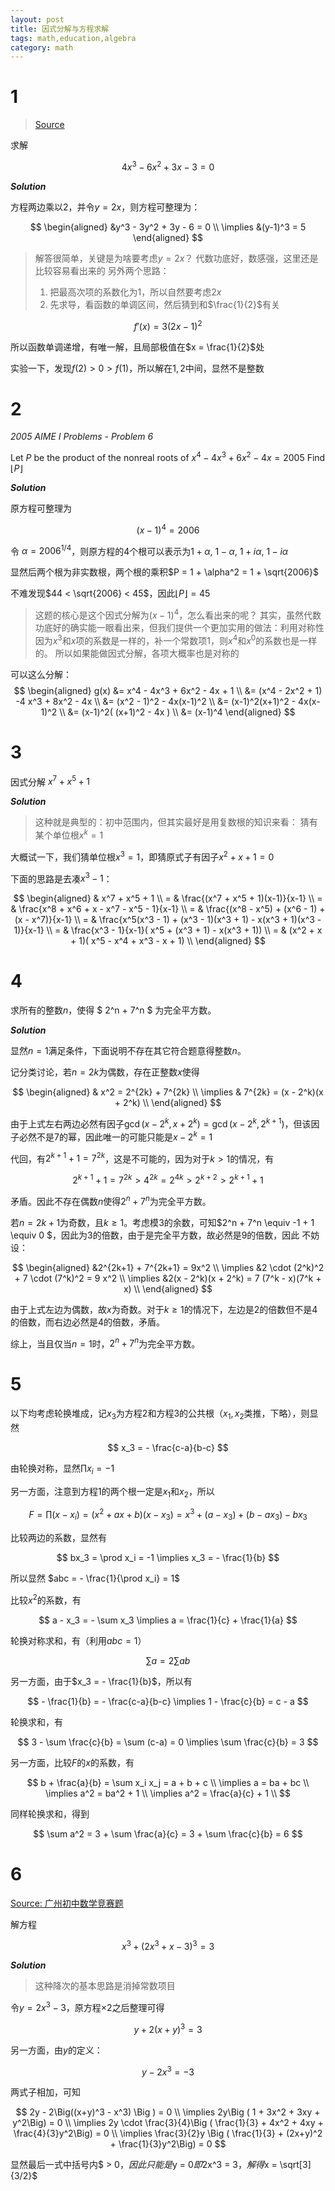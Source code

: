 ```yaml
---
layout: post
title: 因式分解与方程求解
tags: math,education,algebra
category: math
---
```


# 1

> [Source](https://www.bilibili.com/video/BV1T44y1g7CS/?spm_id_from=333.999.0.0&vd_source=2c3b1cf87d67c244536d57d4d5b68285)


求解

$$
    4x^3 - 6x^2 + 3x - 3 = 0
$$

***Solution***

方程两边乘以$2$，并令$y = 2x$，则方程可整理为：

$$
\begin{aligned}
    &y^3 - 3y^2 + 3y - 6 = 0 \\
    \implies &(y-1)^3 = 5
\end{aligned}
$$

> 解答很简单，关键是为啥要考虑$y =2x$？
> 代数功底好，数感强，这里还是比较容易看出来的
> 另外两个思路：
> 1. 把最高次项的系数化为1，所以自然要考虑$2x$
> 2. 先求导，看函数的单调区间，然后猜到和$\frac{1}{2}$有关

$$
    f'(x) = 3(2x-1)^2
$$

所以函数单调递增，有唯一解，且局部极值在$x = \frac{1}{2}$处

实验一下，发现$f(2) > 0 > f(1)$，所以解在$1,2$中间，显然不是整数

# 2

*2005 AIME I Problems - Problem 6*

Let $P$ be the product of the nonreal roots of $x^4-4x^3+6x^2-4x=2005$ Find $\lfloor P\rfloor$

***Solution***

原方程可整理为

$$
    (x-1)^4 = 2006
$$

令 $\alpha = 2006^{1/4}$，则原方程的4个根可以表示为$1+\alpha$, $1-\alpha$, $1 + i\alpha$, $1 - i\alpha$

显然后两个根为非实数根，两个根的乘积$P = 1 + \alpha^2 = 1 + \sqrt{2006}$

不难发现$44 < \sqrt{2006} < 45$，因此$\lfloor P \rfloor = 45$

> 这题的核心是这个因式分解为$(x-1)^4$，怎么看出来的呢？
> 其实，虽然代数功底好的确实能一眼看出来，但我们提供一个更加实用的做法：利用对称性
> 因为$x^3$和$x$项的系数是一样的，补一个常数项$1$，则$x^4$和$x^0$的系数也是一样的。
> 所以如果能做因式分解，各项大概率也是对称的

可以这么分解：
$$
\begin{aligned}
    g(x) &= x^4 - 4x^3 + 6x^2 - 4x + 1 \\
        &= (x^4 - 2x^2 + 1) -4 x^3 + 8x^2 - 4x \\
        &= (x^2 - 1)^2 - 4x(x-1)^2 \\
        &= (x-1)^2(x+1)^2 - 4x(x-1)^2 \\ 
        &= (x-1)^2( (x+1)^2 - 4x ) \\ 
        &= (x-1)^4
\end{aligned}
$$

# 3 

因式分解 $x^7 + x^5 + 1$

***Solution***

> 这种就是典型的：初中范围内，但其实最好是用复数根的知识来看：
> 猜有某个单位根$x^k = 1$

大概试一下，我们猜单位根$x^3 = 1$，即猜原式子有因子$x^2 + x + 1 = 0$


下面的思路是去凑$x^3 - 1$： 

$$
\begin{aligned}
    & x^7 + x^5 + 1  \\
    = & \frac{(x^7 + x^5 + 1)(x-1)}{x-1} \\
    = & \frac{x^8 + x^6 + x - x^7 - x^5 - 1}{x-1} \\
    = & \frac{(x^8 - x^5) + (x^6 - 1) + (x - x^7)}{x-1} \\
    = & \frac{x^5(x^3 - 1) + (x^3 - 1)(x^3 + 1) - x(x^3 + 1)(x^3 - 1)}{x-1} \\
    = & \frac{x^3 - 1}{x-1}( x^5 + (x^3 + 1) - x(x^3 + 1)) \\
    = & (x^2 + x + 1)( x^5 - x^4 + x^3 - x + 1) \\
\end{aligned}
$$

# 4

求所有的整数$n$，使得 $ 2^n + 7^n $ 为完全平方数。

***Solution***

显然$n = 1$满足条件，下面说明不存在其它符合题意得整数$n$。

记分类讨论，若$n =2k$为偶数，存在正整数$x$使得

$$
\begin{aligned}
    & x^2 = 2^{2k} + 7^{2k} \\
    \implies & 7^{2k} = (x - 2^k)(x + 2^k) \\
\end{aligned}
$$

由于上式左右两边必然有因子$\gcd(x-2^k, x+2^k) = \gcd(x - 2^k, 2^{k+1})$，但该因子必然不是$7$的幂，因此唯一的可能只能是$x - 2^k = 1$

代回，有$2^{k+1} + 1 = 7^{2k}$，这是不可能的，因为对于$k > 1$的情况，有

$$
    2^{k+1} + 1  = 7^{2k} > 4^{2k} = 2^{4k} > 2^{k+2} > 2^{k+1} + 1
$$

矛盾。因此不存在偶数$n$使得$2^n + 7^n$为完全平方数。

若$n = 2k + 1$为奇数，且$k \geqslant 1$。考虑模$3$的余数，可知$2^n + 7^n \equiv -1 + 1 \equiv 0 $，因此为3的倍数，由于是完全平方数，故必然是9的倍数，因此
不妨设：

$$
\begin{aligned}
    &2^{2k+1} + 7^{2k+1} = 9x^2 \\
    \implies &2 \cdot (2^k)^2 + 7 \cdot (7^k)^2 = 9 x^2 \\
    \implies &2(x - 2^k)(x + 2^k) = 7 (7^k - x)(7^k + x) \\
\end{aligned}
$$

由于上式左边为偶数，故$x$为奇数。对于$k \geqslant 1$的情况下，左边是2的倍数但不是4的倍数，而右边必然是4的倍数，矛盾。

综上，当且仅当$n=1$时，$2^n + 7^n$为完全平方数。

# 5

以下均考虑轮换堆成，记$x_3$为方程2和方程3的公共根（$x_1,x_2$类推，下略），则显然

$$
    x_3 = - \frac{c-a}{b-c}
$$

由轮换对称，显然$\prod x_i = -1$

另一方面，注意到方程1的两个根一定是$x_1$和$x_2$，所以

$$
    F = \prod (x-x_i) = (x^2 + ax+b)(x-x_3) = x^3 + (a-x_3) + (b-ax_3) - bx_3
$$

比较两边的系数，显然有

$$
    bx_3 = \prod x_i = -1 \implies x_3 = - \frac{1}{b}
$$

所以显然 $abc = - \frac{1}{\prod x_i} = 1$

比较$x^2$的系数，有

$$
    a - x_3 = - \sum x_3 \implies a = \frac{1}{c} + \frac{1}{a}
$$

轮换对称求和，有（利用$abc = 1$）

$$
    \sum a = 2 \sum ab
$$

另一方面，由于$x_3 = - \frac{1}{b}$，所以有

$$
    - \frac{1}{b} = - \frac{c-a}{b-c} \implies 1 - \frac{c}{b} = c - a
$$

轮换求和，有

$$
    3 - \sum \frac{c}{b} = \sum (c-a) = 0 \implies \sum \frac{c}{b} = 3
$$

另一方面，比较$F$的$x$的系数，有

$$
    b + \frac{a}{b} = \sum x_i x_j = a + b + c \\
    \implies a = ba + bc \\
    \implies a^2 = ba^2 + 1 \\
    \implies a^2 = \frac{a}{c} + 1 \\
$$

同样轮换求和，得到

$$
    \sum a^2 = 3 + \sum \frac{a}{c} = 3 + \sum \frac{c}{b} = 6
$$

# 6

[Source: 广州初中数学竞赛题](https://www.bilibili.com/video/BV18QqqYWEoB/?spm_id_from=333.1007.tianma.2-1-4.click&vd_source=2c3b1cf87d67c244536d57d4d5b68285)

解方程

$$
    x^3 + (2x^3 + x - 3)^3 = 3
$$

***Solution***

> 这种降次的基本思路是消掉常数项目

令$y = 2x^3 - 3$，原方程$\times 2$之后整理可得

$$
    y + 2(x+y)^3 = 3
$$

另一方面，由$y$的定义：

$$
    y - 2x^3 = -3
$$

两式子相加，可知

$$
    2y - 2\Big((x+y)^3 - x^3) \Big ) = 0 \\
    \implies 2y\Big ( 1 + 3x^2 + 3xy + y^2\Big) = 0 \\
    \implies 2y \cdot \frac{3}{4}\Big ( \frac{1}{3} + 4x^2 + 4xy + \frac{4}{3}y^2\Big) = 0 \\
    \implies \frac{3}{2}y \Big ( \frac{1}{3} + (2x+y)^2 + \frac{1}{3}y^2\Big) = 0
$$

显然最后一式中括号内$ > 0$，因此只能是$y = 0$即$2x^3 = 3$，解得$x = \sqrt[3]{3/2}$